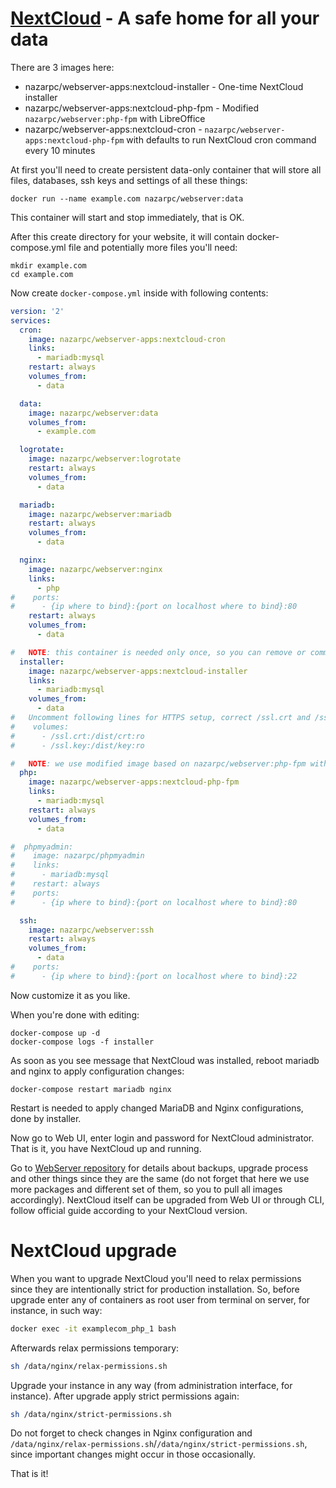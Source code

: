 # [NextCloud](https://nextcloud.com/) - A safe home for all your data

There are 3 images here:
* nazarpc/webserver-apps:nextcloud-installer - One-time NextCloud installer
* nazarpc/webserver-apps:nextcloud-php-fpm - Modified `nazarpc/webserver:php-fpm` with LibreOffice
* nazarpc/webserver-apps:nextcloud-cron - `nazarpc/webserver-apps:nextcloud-php-fpm` with defaults to run NextCloud cron command every 10 minutes


At first you'll need to create persistent data-only container that will store all files, databases, ssh keys and settings of all these things:
```
docker run --name example.com nazarpc/webserver:data
```
This container will start and stop immediately, that is OK.

After this create directory for your website, it will contain docker-compose.yml file and potentially more files you'll need:
```
mkdir example.com
cd example.com
```

Now create `docker-compose.yml` inside with following contents:

```yml
version: '2'
services:
  cron:
    image: nazarpc/webserver-apps:nextcloud-cron
    links:
      - mariadb:mysql
    restart: always
    volumes_from:
      - data

  data:
    image: nazarpc/webserver:data
    volumes_from:
      - example.com

  logrotate:
    image: nazarpc/webserver:logrotate
    restart: always
    volumes_from:
      - data

  mariadb:
    image: nazarpc/webserver:mariadb
    restart: always
    volumes_from:
      - data

  nginx:
    image: nazarpc/webserver:nginx
    links:
      - php
#    ports:
#      - {ip where to bind}:{port on localhost where to bind}:80
    restart: always
    volumes_from:
      - data

#   NOTE: this container is needed only once, so you can remove or comment-out it after installation
  installer:
    image: nazarpc/webserver-apps:nextcloud-installer
    links:
      - mariadb:mysql
    volumes_from:
      - data
#   Uncomment following lines for HTTPS setup, correct /ssl.crt and /ssl.key accordingly to your full paths to SSL/TLS certificates on host
#    volumes:
#      - /ssl.crt:/dist/crt:ro
#      - /ssl.key:/dist/key:ro

#   NOTE: we use modified image based on nazarpc/webserver:php-fpm with LibreOffice pre-installed
  php:
    image: nazarpc/webserver-apps:nextcloud-php-fpm
    links:
      - mariadb:mysql
    restart: always
    volumes_from:
      - data

#  phpmyadmin:
#    image: nazarpc/phpmyadmin
#    links:
#      - mariadb:mysql
#    restart: always
#    ports:
#      - {ip where to bind}:{port on localhost where to bind}:80

  ssh:
    image: nazarpc/webserver:ssh
    restart: always
    volumes_from:
      - data
#    ports:
#      - {ip where to bind}:{port on localhost where to bind}:22
```

Now customize it as you like.

When you're done with editing:
```
docker-compose up -d
docker-compose logs -f installer
```
As soon as you see message that NextCloud was installed, reboot mariadb and nginx to apply configuration changes:
```
docker-compose restart mariadb nginx
```

Restart is needed to apply changed MariaDB and Nginx configurations, done by installer.

Now go to Web UI, enter login and password for NextCloud administrator.
That is it, you have NextCloud up and running.

Go to [WebServer repository](https://github.com/nazar-pc/docker-webserver) for details about backups, upgrade process and other things since they are the same (do not forget that here we use more packages and different set of them, so you to pull all images accordingly).
NextCloud itself can be upgraded from Web UI or through CLI, follow official guide according to your NextCloud version.

# NextCloud upgrade
When you want to upgrade NextCloud you'll need to relax permissions since they are intentionally strict for production installation.
So, before upgrade enter any of containers as root user from terminal on server, for instance, in such way:
```bash
docker exec -it examplecom_php_1 bash
```

Afterwards relax permissions temporary:
```bash
sh /data/nginx/relax-permissions.sh
```

Upgrade your instance in any way (from administration interface, for instance).
After upgrade apply strict permissions again:
```bash
sh /data/nginx/strict-permissions.sh
```
Do not forget to check changes in Nginx configuration and `/data/nginx/relax-permissions.sh`/`/data/nginx/strict-permissions.sh`, since important changes might occur in those occasionally.

That is it!

